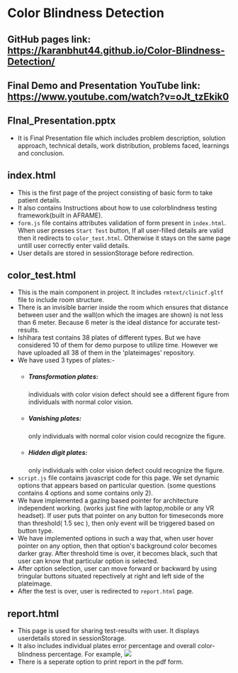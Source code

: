 # Color Blindness Detection
## GitHub pages link: https://karanbhut44.github.io/Color-Blindness-Detection/
## Final Demo and Presentation YouTube link: https://www.youtube.com/watch?v=oJt_tzEkik0
## FInal_Presentation.pptx
 - It is Final Presentation file which includes problem description, solution approach, technical details, work distribution, problems faced, learnings and conclusion.
## index.html
 - This is the first page of the project consisting of basic form to take patient details. 
 - It also contains Instructions about how to use colorblindness testing framework(built in AFRAME).
 - `form.js` file contains attributes validation of form present in `index.html`. When user presses `Start Test` button, If all user-filled details are valid then it redirects to `color_test.html`. Otherwise it stays on the same page untill user correctly enter valid details.
 - User details are stored in sessionStorage before redirection.
## color_test.html
 - This is the main component in project. It includes `rmtext/clinicf.gltf` file to include room structure.
 - There is an invisible barrier inside the room which ensures that distance between user and the wall(on which the images are shown) is not less than 6 meter. Because 6 meter is the ideal distance for accurate test-results.
 - Ishihara test contains 38 plates of different types. But we have considered 10 of them for demo purpose to utilize time. However we have uploaded all 38 of them in the 'plateimages' repository.
 - We have used 3 types of plates:-
   - ##### Transformation plates:  
        individuals with color vision defect should see a different figure from individuals with normal color vision.
   -  ##### Vanishing plates: 
        only individuals with normal color vision could recognize the figure.
   -  ##### Hidden digit plates:
        only individuals with color vision defect could recognize the figure.
 - `script.js` file contains javascript code for this page. We set dynamic options that appears based on particular question. (some questions contains 4 options and some contains only 2).
 - We have implemented a gazing based pointer for architecture independent working. (works just fine with laptop,mobile or any VR headset). If user puts that pointer on any button for timeseconds more than threshold( 1.5 sec ), then only event will be triggered based on button type.
 - We have implemented options in such a way that, when user hover pointer on any option, then that option's background color becomes darker gray. After threshold time is over, it becomes black, such that user can know that particular option is selected.
 - After option selection, user can move forward or backward by using tringular buttons situated repectively at right and left side of the plateimage.
 - After the test is over, user is redirected to `report.html` page.

## report.html
 - This page is used for sharing test-results with user. It displays userdetails stored in sessionStorage.
 - It also includes individual plates error percentage and overall color-blindness percentage. For example, 
  ![](https://latex.codecogs.com/svg.latex?\small&space;TransformationDesignError=\frac{\text{IncorrectTransformationImages}}{TotalTransformationImages}*100)
 - There is a seperate option to print report in the pdf form.
